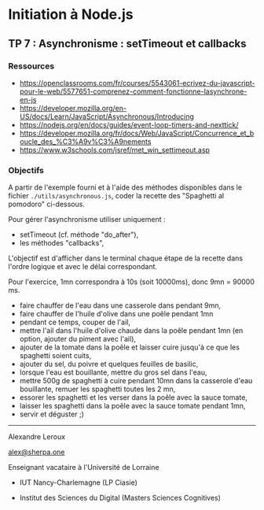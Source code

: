 # Initiation à Node.js

## TP 7 : Asynchronisme : setTimeout et callbacks

### Ressources

- https://openclassrooms.com/fr/courses/5543061-ecrivez-du-javascript-pour-le-web/5577651-comprenez-comment-fonctionne-lasynchrone-en-js
- https://developer.mozilla.org/en-US/docs/Learn/JavaScript/Asynchronous/Introducing
- https://nodejs.org/en/docs/guides/event-loop-timers-and-nexttick/
- https://developer.mozilla.org/fr/docs/Web/JavaScript/Concurrence_et_boucle_des_%C3%A9v%C3%A9nements
- https://www.w3schools.com/jsref/met_win_settimeout.asp

### Objectifs

A partir de l'exemple fourni et à l'aide des méthodes disponibles dans le fichier `./utils/asynchronous.js`, coder la recette des "Spaghetti al pomodoro" ci-dessous.

Pour gérer l'asynchronisme utiliser uniquement :

- setTimeout (cf. méthode "do_after"),
- les méthodes "callbacks",

L'objectif est d'afficher dans le terminal chaque étape de la recette dans l'ordre logique et avec le délai correspondant.

Pour l'exercice, 1mn correspondra à 10s (soit 10000ms), donc 9mn = 90000 ms.

- faire chauffer de l'eau dans une casserole dans pendant 9mn,
- faire chauffer de l'huile d'olive dans une poêle pendant 1mn
- pendant ce temps, couper de l'ail,
- mettre l'ail dans l'huile d'olive chaude dans la poêle pendant 1mn (en option, ajouter du piment avec l'ail),
- ajouter de la tomate dans la poêle et laisser cuire jusqu'à ce que les spaghetti soient cuits,
- ajouter du sel, du poivre et quelques feuilles de basilic,
- lorsque l'eau est bouillante, mettre du gros sel dans l'eau,
- mettre 500g de spaghetti à cuire pendant 10mn dans la casserole d'eau bouillante, remuer les spaghetti toutes les 2 mn,
- essorer les spaghetti et les verser dans la poêle avec la sauce tomate,
- laisser les spaghetti dans la poêle avec la sauce tomate pendant 1mn,
- servir et déguster ;)

---

Alexandre Leroux

alex@sherpa.one

Enseignant vacataire à l'Université de Lorraine

- IUT Nancy-Charlemagne (LP Ciasie)

- Institut des Sciences du Digital (Masters Sciences Cognitives)

